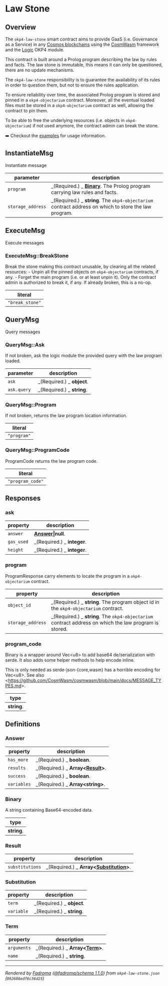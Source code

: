 # Law Stone

## Overview

The `okp4-law-stone` smart contract aims to provide GaaS (i.e. Governance as a Service) in any [Cosmos blockchains](https://cosmos.network/) using the [CosmWasm](https://cosmwasm.com/) framework and the [Logic](https://docs.okp4.network/modules/next/logic) OKP4 module.

This contract is built around a Prolog program describing the law by rules and facts. The law stone is immutable, this means it can only be questioned, there are no update mechanisms.

The `okp4-law-stone` responsibility is to guarantee the availability of its rules in order to question them, but not to ensure the rules application.

To ensure reliability over time, the associated Prolog program is stored and pinned in a `okp4-objectarium` contract. Moreover, all the eventual loaded files must be stored in a `okp4-objectarium` contract as well, allowing the contract to pin them.

To be able to free the underlying resources (i.e. objects in `okp4-objectarium`) if not used anymore, the contract admin can break the stone.

➡️ Checkout the [examples](https://github.com/okp4/contracts/tree/main/contracts/okp4-law-stone/examples/) for usage information.

## InstantiateMsg

Instantiate message

| parameter         | description                                                                                           |
| ----------------- | ----------------------------------------------------------------------------------------------------- |
| `program`         | _(Required.) _ **[Binary](#binary)**. The Prolog program carrying law rules and facts.                |
| `storage_address` | _(Required.) _ **string**. The `okp4-objectarium` contract address on which to store the law program. |

## ExecuteMsg

Execute messages

### ExecuteMsg::BreakStone

Break the stone making this contract unusable, by clearing all the related resources: - Unpin all the pinned objects on `okp4-objectarium` contracts, if any. - Forget the main program (i.e. or at least unpin it). Only the contract admin is authorized to break it, if any. If already broken, this is a no-op.

| literal         |
| --------------- |
| `"break_stone"` |

## QueryMsg

Query messages

### QueryMsg::Ask

If not broken, ask the logic module the provided query with the law program loaded.

| parameter   | description                |
| ----------- | -------------------------- |
| `ask`       | _(Required.) _ **object**. |
| `ask.query` | _(Required.) _ **string**. |

### QueryMsg::Program

If not broken, returns the law program location information.

| literal     |
| ----------- |
| `"program"` |

### QueryMsg::ProgramCode

ProgramCode returns the law program code.

| literal          |
| ---------------- |
| `"program_code"` |

## Responses

### ask

| property   | description                  |
| ---------- | ---------------------------- |
| `answer`   | **[Answer](#answer)\|null**. |
| `gas_used` | _(Required.) _ **integer**.  |
| `height`   | _(Required.) _ **integer**.  |

### program

ProgramResponse carry elements to locate the program in a `okp4-objectarium` contract.

| property          | description                                                                                            |
| ----------------- | ------------------------------------------------------------------------------------------------------ |
| `object_id`       | _(Required.) _ **string**. The program object id in the `okp4-objectarium` contract.                   |
| `storage_address` | _(Required.) _ **string**. The `okp4-objectarium` contract address on which the law program is stored. |

### program_code

Binary is a wrapper around Vec&lt;u8&gt; to add base64 de/serialization with serde. It also adds some helper methods to help encode inline.

This is only needed as serde-json-\{core,wasm\} has a horrible encoding for Vec&lt;u8&gt;. See also &lt;https://github.com/CosmWasm/cosmwasm/blob/main/docs/MESSAGE_TYPES.md&gt;.

| type        |
| ----------- |
| **string**. |

## Definitions

### Answer

| property    | description                                        |
| ----------- | -------------------------------------------------- |
| `has_more`  | _(Required.) _ **boolean**.                        |
| `results`   | _(Required.) _ **Array&lt;[Result](#result)&gt;**. |
| `success`   | _(Required.) _ **boolean**.                        |
| `variables` | _(Required.) _ **Array&lt;string&gt;**.            |

### Binary

A string containing Base64-encoded data.

| type        |
| ----------- |
| **string**. |

### Result

| property        | description                                                    |
| --------------- | -------------------------------------------------------------- |
| `substitutions` | _(Required.) _ **Array&lt;[Substitution](#substitution)&gt;**. |

### Substitution

| property   | description                |
| ---------- | -------------------------- |
| `term`     | _(Required.) _ **object**. |
| `variable` | _(Required.) _ **string**. |

### Term

| property    | description                                    |
| ----------- | ---------------------------------------------- |
| `arguments` | _(Required.) _ **Array&lt;[Term](#term)&gt;**. |
| `name`      | _(Required.) _ **string**.                     |

---

_Rendered by [Fadroma](https://fadroma.tech) ([@fadroma/schema 1.1.0](https://www.npmjs.com/package/@fadroma/schema)) from `okp4-law-stone.json` (`092608edf6c36d25`)_
